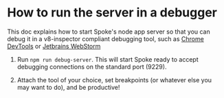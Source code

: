 # How to run the server in a debugger

This doc explains how to start Spoke's node app server so that you can debug it in a v8-inspector compliant debugging tool, such as [Chrome DevTools](https://medium.com/@paul_irish/debugging-node-js-nightlies-with-chrome-devtools-7c4a1b95ae27) or [Jetbrains WebStorm](https://www.jetbrains.com/help/webstorm/running-and-debugging-node-js.html)

1. Run `npm run debug-server`.  This will start Spoke ready to accept debugging connections on the standard port (9229).

2. Attach the tool of your choice, set breakpoints (or whatever else you may want to do), and be productive!

